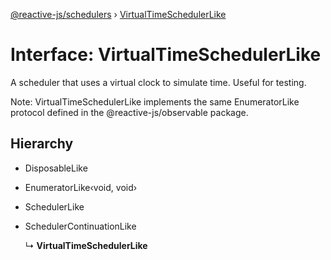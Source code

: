 [@reactive-js/schedulers](../README.md) › [VirtualTimeSchedulerLike](virtualtimeschedulerlike.md)

# Interface: VirtualTimeSchedulerLike

A scheduler that uses a virtual clock to simulate time. Useful for testing.

Note: VirtualTimeSchedulerLike implements the same EnumeratorLike protocol
defined in the @reactive-js/observable package.

## Hierarchy

* DisposableLike

* EnumeratorLike‹void, void›

* SchedulerLike

* SchedulerContinuationLike

  ↳ **VirtualTimeSchedulerLike**
